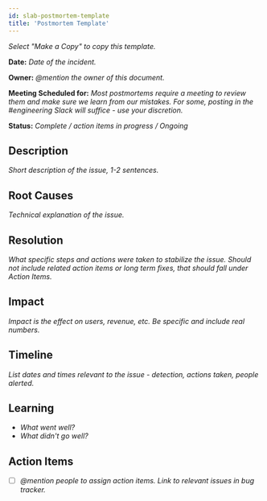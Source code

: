 ```yaml
---
id: slab-postmortem-template
title: 'Postmortem Template'
---
```


_Select &quot;Make a Copy&quot; to copy this template._

**Date:** _Date of the incident._

**Owner:** _@mention the owner of this document._

**Meeting Scheduled for:** _Most postmortems require a meeting to review them and make sure we learn from our mistakes. For some, posting in the #engineering Slack will suffice - use your discretion._

**Status:** _Complete / action items in progress / Ongoing_

## Description

_Short description of the issue, 1-2 sentences._

## Root Causes

_Technical explanation of the issue._

## Resolution

_What specific steps and actions were taken to stabilize the issue. Should not include related action items or long term fixes, that should fall under Action Items._

## Impact

_Impact is the effect on users, revenue, etc. Be specific and include real numbers._

## Timeline

_List dates and times relevant to the issue - detection, actions taken, people alerted._

## Learning

- _What went well?_
- _What didn't go well?_

## Action Items

- [ ] _@mention people to assign action items. Link to relevant issues in bug tracker._
